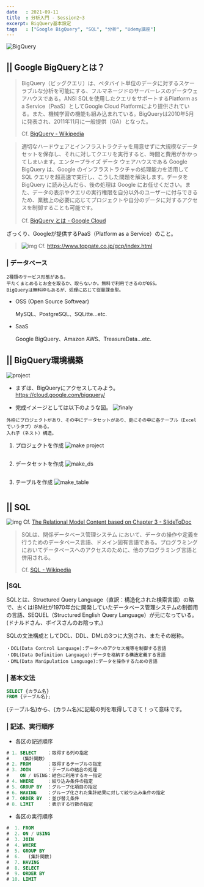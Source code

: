```yaml
---
date   : 2021-09-11
title  : 分析入門 - Session2~3
excerpt: BigQuery基本設定
tags   : ["Google BigQuery", "SQL", "分析", "Udemy講座"]
---
```


![BigQuery](https://cdn-ssl-devio-img.classmethod.jp/wp-content/uploads/2020/09/gcp-eyecatch-bigquery_1200x630.png)

## || Google BigQueryとは？

>BigQuery（ビッグクエリ）は、ペタバイト単位のデータに対するスケーラブルな分析を可能にする、フルマネージドのサーバーレスのデータウェアハウスである。ANSI SQLを使用したクエリをサポートするPlatform as a Service（PaaS）としてGoogle Cloud Platformにより提供されている。また、機械学習の機能も組み込まれている。BigQueryは2010年5月に発表され、2011年11月に一般提供（GA）となった。
>
> Cf. [BigQuery - Wikipedia](https://ja.wikipedia.org/wiki/BigQuery)

>適切なハードウェアとインフラストラクチャを用意せずに大規模なデータセットを保存し、それに対してクエリを実行すると、時間と費用がかかってしまいます。エンタープライズ データ ウェアハウスである Google BigQuery は、Google のインフラストラクチャの処理能力を活用して SQL クエリを超高速で実行し、こうした問題を解決します。データを BigQuery に読み込んだら、後の処理は Google にお任せください。また、データの表示やクエリの実行権限を自分以外のユーザーに付与できるため、業務上の必要に応じてプロジェクトや自分のデータに対するアクセスを制御することも可能です。
>
> Cf. [BigQuery とは - Google Cloud](https://cloud.google.com/bigquery/docs/introduction?hl=ja)


ざっくり、Googleが提供するPaaS（Platform as a Service）のこと。


> ![img](https://www.topgate.co.jp/gcp/images/gcp-intro-pict01.png)
Cf. https://www.topgate.co.jp/gcp/index.html

### | データベース
```
2種類のサービス形態がある。
平たくまとめるとお金を取るか、取らないか。無料で利用できるのがOSS。
BigQueryは無料枠もあるが、処理に応じて従量課金型。
```
 * OSS (Open Source Softwear)

   MySQL、PostgreSQL、SQLitte...etc.

 * SaaS

   Google BigQuery、Amazon AWS、TreasureData...etc.



## || BigQuery環境構築
![project](https://i.gyazo.com/edac850c69d81a2eccfa28c349bd5e09.png)

* まずは、BigQueryにアクセスしてみよう。
https://cloud.google.com/bigquery/

* 完成イメージとしては以下のような図。
![finaly](https://i.gyazo.com/4ad2aaf572a3e100a4dc2aa008df32e4.png)
```
外枠にプロジェクトがあり、その中にデータセットがあり、更にその中に各テーブル（Excelでいうタブ）がある。
入れ子（ネスト）構造。
```

1. プロジェクトを作成
![make project](https://i.gyazo.com/98551e2f0aea93e9506d6d018c2ace9f.png)
```
```

2. データセットを作成
![make_ds](https://i.gyazo.com/592db3e492533ab6c672ee8ac172720a.png)
```
```

3. テーブルを作成
![make_table](https://i.gyazo.com/a321a6ed34a70f197338198ec69ddcd5.png)
```
```


## || SQL
![img](https://i.gyazo.com/98a9bea92ecc5c16284d732b6e14e958.png)
Cf. [The Relational Model Content based on Chapter 3 - SlideToDoc](https://slidetodoc.com/the-relational-model-content-based-on-chapter-3-2/)
> SQLは、関係データベース管理システム において、データの操作や定義を行うためのデータベース言語、ドメイン固有言語である。プログラミングにおいてデータベースへのアクセスのために、他のプログラミング言語と併用される。
>
> Cf. [SQL - Wikipedia](https://ja.wikipedia.org/wiki/SQL)


### |SQL

  SQLとは、Structured Query Language（直訳：構造化された検索言語）の略で、古くはIBM社が1970年台に開発していたデータベース管理システムの制御用の言語、SEQUEL（Structured English Query Language）が元になっている。
  (ドナルドさん、ボイスさんのお陰っす。)

  SQLの文法構成としてDCL、DDL、DMLの3つに大別され、またその総称。
```
・DCL(Data Control Language):データへのアクセス権等を制御する言語
・DDL(Data Definition Language):データを格納する構造定義する言語
・DML(Data Manipulation Language):データを操作するための言語
```



### | 基本文法
```SQL
SELECT {カラム名}
FROM {テーブル名};
```
{テーブル名}から、{カラム名}に記載の列を取得してきて！って意味です。


### | 記述、実行順序
* 各区の記述順序
```SQL
# 1. SELECT    ：取得する列の指定
#    （集計関数）
# 2. FROM      ：取得するテーブルの指定
# 3. JOIN      ：テーブルの結合の処理
#    ON / USING：結合に利用するキー指定
# 4. WHERE     ：絞り込み条件の指定
# 5. GROUP BY  ：グループ化項目の指定
# 6. HAVING    ：グループ化された集計結果に対して絞り込み条件の指定
# 7. ORDER BY  ：並び替え条件
# 8. LIMIT     ：表示する行数の指定
```

* 各区の実行順序
```SQL
#  1. FROM
#  2. ON / USING
#  3. JOIN
#  4. WHERE
#  5. GROUP BY
#  6.   (集計関数)
#  7. HAVING
#  8. SELECT
#  9. ORDER BY
# 10. LIMIT
```
